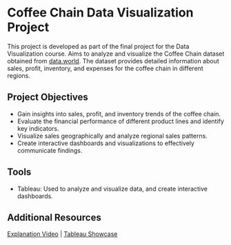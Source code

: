 # Coffee Chain Data Visualization Project

This project is developed as part of the final project for the Data Visualization course. Aims to analyze and visualize the Coffee Chain dataset obtained from [data.world](https://data.world/2918diy/coffee-chain). The dataset provides detailed information about sales, profit, inventory, and expenses for the coffee chain in different regions.

## Project Objectives
* Gain insights into sales, profit, and inventory trends of the coffee chain.
* Evaluate the financial performance of different product lines and identify key indicators.
* Visualize sales geographically and analyze regional sales patterns.
* Create interactive dashboards and visualizations to effectively communicate findings.

## Tools
* Tableau: Used to analyze and visualize data, and create interactive dashboards.

## Additional Resources
[Explanation Video](https://drive.google.com/file/d/1_HnGloXYbDShO2dxeXnjbDWxnO2yIQEQ/view?usp=sharing) | [Tableau Showcase](https://public.tableau.com/views/FPCoffeeChain/Story1?:language=en-US&:display_count=n&:origin=viz_share_link)
